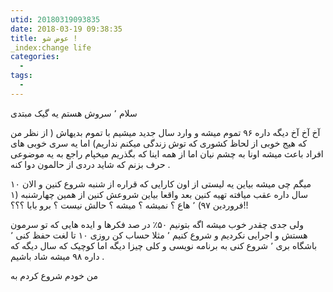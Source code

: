 ```yaml
---
utid: 20180319093835
date: 2018-03-19 09:38:35
title: عوض شو !
_index:change life
categories:
  -
tags:
  -
---
```


سلام ٬ سروش هستم یه گیک مبتدی

آخ آخ آخ دیگه داره ۹۶ تموم میشه و وارد سال جدید میشیم با تموم بدیهاش ( از نظر من که هیج خوبی از لحاظ کشوری که توش زندگی میکنم نداریم) اما یه سری خوبی های افراد باعث میشه اونا به چشم نیان اما از همه اینا که بگذریم میخپام راجع به یه موضوعی حرف بزنم که شاید دردی از حالمون دوا کنه .

میگم چی میشه بیاین یه لیستی از اون کارایی که قراره از شنبه شروع کنین و الان ۱۰ سال داره عقب میافته تهیه کنین بعد واقعا بیاین شروعش کنین از همین چهارشنبه (۱ فروردین ۹۷) ٬ هاع ؟ نمیشه ؟ میشه ؟ حالش نیست ؟ برو بابا ؟؟؟!!

ولی جدی چقدر خوب میشه اگه بتونیم ۵۰٪ در صد فکرها و ایده هایی که تو سرمون هستش و اجرایی نکردیم و شروع کنیم ٬ مثلا حساب کن روزی ۱۰ تا لغت حفظ کنی ٬ باشگاه بری ٬ شروع کنی به برنامه نویسی و کلی چیزا دیگه اما کوچیک که سال دیگه که داره ۹۸ میشه شاد باشیم .

من خودم شروع کردم به  